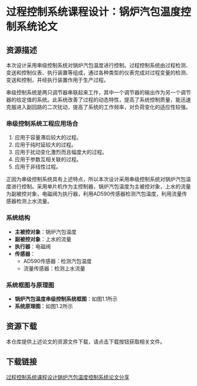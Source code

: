 # 过程控制系统课程设计：锅炉汽包温度控制系统论文

## 资源描述

本次设计采用串级控制系统对锅炉汽包温度进行控制。过程控制系统由过程检测、变送和控制仪表、执行装置等组成，通过各种类型的仪表完成对过程变量的检测、变送和控制，并经执行装置作用于生产过程。

串级控制系统是两只调节器串联起来工作，其中一个调节器的输出作为另一个调节器的给定值的系统。此系统改善了过程的动态特性，提高了系统控制质量，能迅速克服进入副回路的二次扰动，提高了系统的工作频率，对负荷变化的适应性较强。

### 串级控制系统工程应用场合

1. 应用于容量滞后较大的过程。
2. 应用于纯时延较大的过程。
3. 应用于扰动变化激烈而且幅度大的过程。
4. 应用于参数互相关联的过程。
5. 应用于非线性过程。

正因为串级控制系统具有上述特点，所以本次设计采用串级控制系统对锅炉汽包温度进行控制。采用单片机作为主控制器，锅炉汽包温度为主被控对象，上水的流量为副被控对象，电磁阀为执行器，利用AD590传感器检测汽包温度，利用流量传感器检测上水流量。

### 系统结构

- **主被控对象**：锅炉汽包温度
- **副被控对象**：上水的流量
- **执行器**：电磁阀
- **传感器**：
  - AD590传感器：检测汽包温度
  - 流量传感器：检测上水流量

### 系统框图与原理图

- **锅炉汽包温度串级控制系统框图**：如图1.1所示
- **系统原理图**：如图1.2所示

## 资源下载

本仓库提供上述论文的资源文件下载，请点击下载按钮获取相关文件。

## 下载链接

[过程控制系统课程设计锅炉汽包温度控制系统论文分享](https://pan.quark.cn/s/62a6bde50faf)